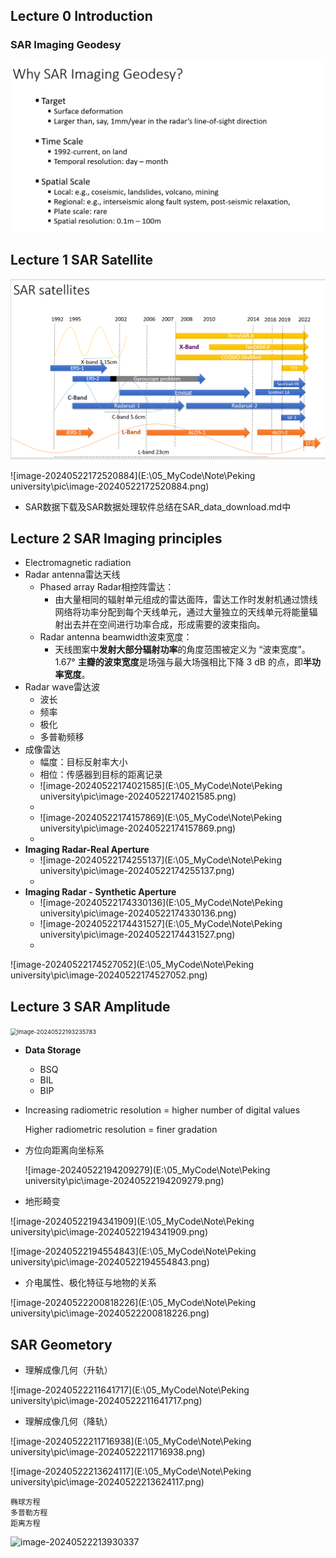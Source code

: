 ## Lecture 0 Introduction

### SAR Imaging Geodesy 

![image-20240522172347077](./pic/image-20240522172347077.png)





## Lecture 1 SAR Satellite

![image-20240522172459737](./pic/image-20240522172459737.png)



![image-20240522172520884](E:\05_MyCode\Note\Peking university\pic\image-20240522172520884.png)



- SAR数据下载及SAR数据处理软件总结在SAR_data_download.md中

## Lecture 2 SAR Imaging principles

- Electromagnetic radiation
- Radar antenna雷达天线
  - Phased array Radar相控阵雷达：
    - 由大量相同的辐射单元组成的雷达面阵，雷达工作时发射机通过馈线网络将功率分配到每个天线单元，通过大量独立的天线单元将能量辐射出去并在空间进行功率合成，形成需要的波束指向。
  - Radar antenna beamwidth波束宽度：
    - 天线图案中**发射大部分辐射功率**的角度范围被定义为 “波束宽度”。1.67°
      **主瓣的波束宽度**是场强与最大场强相比下降 3 dB 的点，即**半功率宽度**。
- Radar wave雷达波
  - 波长
  - 频率
  - 极化
  - 多普勒频移
- 成像雷达
  - 幅度：目标反射率大小
  - 相位：传感器到目标的距离记录
  - ![image-20240522174021585](E:\05_MyCode\Note\Peking university\pic\image-20240522174021585.png)
  - 
  - ![image-20240522174157869](E:\05_MyCode\Note\Peking university\pic\image-20240522174157869.png)
  - 
- **Imaging Radar-Real Aperture**
  - ![image-20240522174255137](E:\05_MyCode\Note\Peking university\pic\image-20240522174255137.png)
  - 
- **Imaging Radar - Synthetic Aperture**
  - ![image-20240522174330136](E:\05_MyCode\Note\Peking university\pic\image-20240522174330136.png)
  - ![image-20240522174431527](E:\05_MyCode\Note\Peking university\pic\image-20240522174431527.png)
  - 

![image-20240522174527052](E:\05_MyCode\Note\Peking university\pic\image-20240522174527052.png)



## Lecture 3 SAR Amplitude

<img src="E:\05_MyCode\Note\Peking university\pic\image-20240522193235783.png" alt="image-20240522193235783" style="zoom:67%;" />

- **Data Storage**

  - BSQ
  - BIL
  - BIP

- Increasing radiometric resolution = higher number of digital values

  Higher radiometric resolution = finer gradation

- 方位向距离向坐标系

  ![image-20240522194209279](E:\05_MyCode\Note\Peking university\pic\image-20240522194209279.png)

  

  

- 地形畸变

![image-20240522194341909](E:\05_MyCode\Note\Peking university\pic\image-20240522194341909.png)



![image-20240522194554843](E:\05_MyCode\Note\Peking university\pic\image-20240522194554843.png)



- 介电属性、极化特征与地物的关系

![image-20240522200818226](E:\05_MyCode\Note\Peking university\pic\image-20240522200818226.png)

## SAR Geometory

- 理解成像几何（升轨）

![image-20240522211641717](E:\05_MyCode\Note\Peking university\pic\image-20240522211641717.png)

- 理解成像几何（降轨）

![image-20240522211716938](E:\05_MyCode\Note\Peking university\pic\image-20240522211716938.png)

![image-20240522213624117](E:\05_MyCode\Note\Peking university\pic\image-20240522213624117.png)



```
椭球方程
多普勒方程
距离方程
```

![image-20240522213930337](C:\Users\user\AppData\Roaming\Typora\typora-user-images\image-20240522213930337.png)

